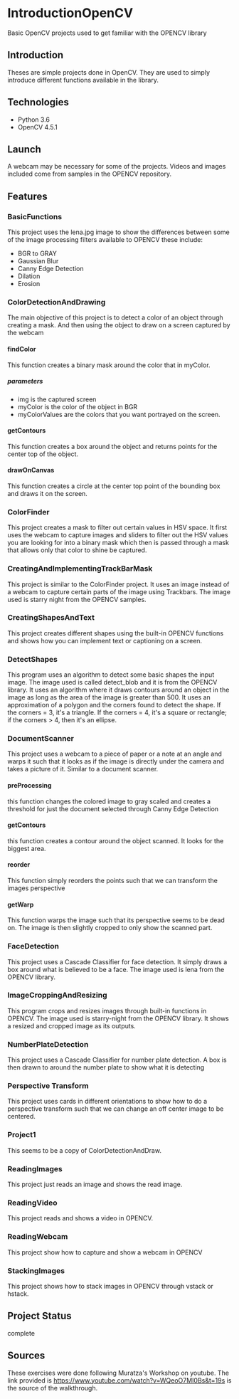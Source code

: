 # IntroductionOpenCV
Basic OpenCV projects used to get familiar with the OPENCV library

## Introduction
Theses are simple projects done in OpenCV. They are used to simply introduce different functions available in the library.

## Technologies
* Python 3.6  
* OpenCV 4.5.1

## Launch
A webcam may be necessary for some of the projects. Videos and images included come from samples in the OPENCV repository. 

## Features
### BasicFunctions
 This project uses the lena.jpg image to show the differences between some of the image processing filters available to OPENCV these include:
 * BGR to GRAY
 * Gaussian Blur
 * Canny Edge Detection
 * Dilation
 * Erosion

### ColorDetectionAndDrawing
The main objective of this project is to detect a color of an object through creating a mask. And then using the object to draw on a screen captured by the webcam
#### findColor
This function creates a binary mask around the color that in myColor.
##### parameters
* img is the captured screen
* myColor is the color of the object in BGR
* myColorValues are the colors that you want portrayed on the screen.
#### getContours
This function creates a box around the object and returns points for the center top of the object.
#### drawOnCanvas
This function creates a circle at the center top point of the bounding box and draws it on the screen. 

### ColorFinder
This project creates a mask to filter out certain values in HSV space. It first uses the webcam to capture images and sliders to filter out the HSV values you are looking for into a binary mask which then is passed through a mask that allows only that color to shine be captured. 

### CreatingAndImplementingTrackBarMask
This project is similar to the ColorFinder project. It uses an image instead of a webcam to capture certain parts of the image using Trackbars. The image used is starry night from the OPENCV samples.

### CreatingShapesAndText
This project creates different shapes using the built-in OPENCV functions and shows how you can implement text or captioning on a screen.

### DetectShapes
This program uses an algorithm to detect some basic shapes the input image. The image used is called detect_blob and it is from the OPENCV library. It uses an algorithm where it draws contours around an object in the image as long as the area of the image is greater than 500. It uses an approximation of a polygon and the corners found to detect the shape. If the corners = 3, it's a triangle. If the corners = 4, it's a square or rectangle; if the corners > 4, then it's an ellipse. 

### DocumentScanner
This project uses a webcam to a piece of paper or a note at an angle and warps it such that it looks as if the image is directly under the camera and takes a picture of it. Similar to a document scanner.
#### preProcessing
this function changes the colored image to gray scaled and creates a threshold for just the document selected through Canny Edge Detection
#### getContours
this function creates a contour around the object scanned. It looks for the biggest area. 
#### reorder
This function simply reorders the points such that we can transform the images perspective
#### getWarp
This function warps the image such that its perspective seems to be dead on. The image is then slightly cropped to only show the scanned part.

### FaceDetection
This project uses a Cascade Classifier for face detection. It simply draws a box around what is believed to be a face. The image used is lena from the OPENCV library.

### ImageCroppingAndResizing
This program crops and resizes images through built-in functions in OPENCV. The image used is starry-night from the OPENCV library. It shows a resized and cropped image as its outputs.

### NumberPlateDetection
This project uses a Cascade Classifier for number plate detection. A box is then drawn to around the number plate to show what it is detecting

### Perspective Transform
This project uses cards in different orientations to show how to do a perspective transform such that we can change an off center image to be centered. 

### Project1
This seems to be a copy of ColorDetectionAndDraw.

### ReadingImages
This project just reads an image and shows the read image.

### ReadingVideo
This project reads and shows a video in OPENCV.

### ReadingWebcam
This project show how to capture and show a webcam in OPENCV

### StackingImages
This project shows how to stack images in OPENCV through vstack or hstack.
## Project Status
complete

## Sources
These exercises were done following Muratza's Workshop on youtube.
The link provided is https://www.youtube.com/watch?v=WQeoO7MI0Bs&t=19s is the source of the 
walkthrough.

